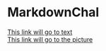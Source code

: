 # MarkdownChal
[This link will go to text](../master/text.md)  
[This link will go to the picture](../master/Trippie-Redd-Lifes-A-Trip-Album-Art.jpg)
